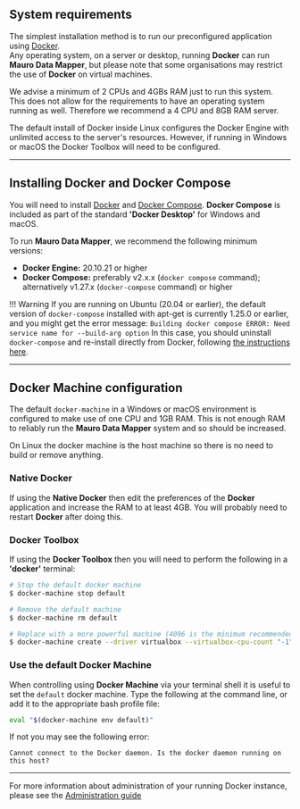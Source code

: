 ## System requirements

The simplest installation method is to run our preconfigured application using [Docker](https://www.docker.com).  
Any operating system, on a server or desktop, running **Docker** can run **Mauro Data Mapper**, but please note that some organisations may restrict
the use of **Docker** on virtual machines.

We advise a minimum of 2 CPUs and 4GBs RAM just to run this system. This does not allow for the requirements to have an operating system running as
well. Therefore we recommend a 4 CPU and 8GB RAM server.

The default install of Docker inside Linux configures the Docker Engine with unlimited access to the server's resources. However, if running in Windows
or macOS the Docker Toolbox will need to be configured.

---

## Installing Docker and Docker Compose

You will need to install [Docker](https://www.docker.com/get-started) and [Docker Compose](https://github.com/docker/compose).  **Docker Compose** is
included as part of the standard **'Docker Desktop'** for Windows and macOS.

To run **Mauro Data Mapper**, we recommend the following minimum versions:

* **Docker Engine:** 20.10.21 or higher
* **Docker Compose:** preferably v2.x.x (`docker compose` command); alternatively v1.27.x (`docker-compose` command) or higher 

!!! Warning 
    If you are running on Ubuntu (20.04 or earlier), the default version of `docker-compose` installed with apt-get is currently 1.25.0 or earlier, and you might get the error message:
    ```
    Building docker compose ERROR: Need service name for --build-arg option
    ```
    In this case, you should uninstall `docker-compose` and re-install directly from Docker, following [the instructions here](https://docs.docker.com/compose/install/).

---

## Docker Machine configuration

The default `docker-machine` in a Windows or macOS environment is configured to make use of one CPU and 1GB RAM. This is not enough RAM to reliably
run the **Mauro Data Mapper** system and so should be increased.

On Linux the docker machine is the host machine so there is no need to build or remove anything.

### Native Docker

If using the **Native Docker** then edit the preferences of the **Docker** application and increase the RAM to at least 4GB. You will probably need to
restart **Docker** after doing this.

### Docker Toolbox

If using the **Docker Toolbox** then you will need to perform the following in a **'docker'** terminal:

```bash
# Stop the default docker machine
$ docker-machine stop default

# Remove the default machine
$ docker-machine rm default

# Replace with a more powerful machine (4096 is the minimum recommended RAM, if you can give it more then do so)
$ docker-machine create --driver virtualbox --virtualbox-cpu-count "-1" --virtualbox-memory "4096" default
```

### Use the default Docker Machine

When controlling using **Docker Machine** via your terminal shell it is useful to set the `default` docker machine. Type the following at the command
line, or add it to the appropriate bash profile file:

```bash
eval "$(docker-machine env default)"
```

If not you may see the following error:

`Cannot connect to the Docker daemon. Is the docker daemon running on this host?`

---

For more information about administration of your running Docker instance, please see the [Administration guide](../administration)



<!--  LocalWords:  maurodatamapper Postgres postgres arg mdm ui args
 -->
<!--  LocalWords:  yml mauro Backend Plugins plugins runtimeOnly FQ
 -->
<!--  LocalWords:  gradle keycloak plugin thats Dockerfile FQDN url
 -->
<!--  LocalWords:  PGPASSWORD TRANSPORTSTRATEGY lucene EMAILSERVICE
 -->
<!--  LocalWords:  CORS emailservice mc 1GB 4GB rm virtualbox cpu env
 -->
<!--  LocalWords:  eval ps rmi grep qf rmv Dockviz dockviz nate deps
 -->
<!--  LocalWords:  Kitematic Bintray apk postgresql ENTRYPOINT CMD
 -->
<!--  LocalWords:  arg1 LabKey
 -->
